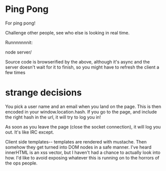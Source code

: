 # Ping Pong #
For ping pong!

Challenge other people, see who else is looking in real time.

Runnnnnnnit:

node server/

Source code is browserified by the above, although it's async and the server
doesn't wait for it to finish, so you might have to refresh the client a few
times

# strange decisions

You pick a user name and an email when you land on the page. This is then
encoded in your window.location.hash. If you go to the page, and include the
right hash in the url, it will try to log you in!

As soon as you leave the page (close the socket connection), it will log you
out. It's like IRC except.

Client side templates-- templates are rendered with mustache. Then somehow they
get turned into DOM nodes in a safe manner. I've heard innerHTML is an xss
vector, but I haven't had a chance to actually look into how. I'd like to avoid
exposing whatever this is running on to the horrors of the ops people.



